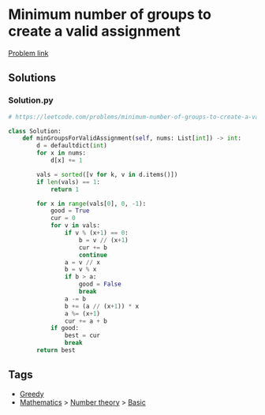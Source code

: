 # Minimum number of groups to create a valid assignment

[Problem link](https://leetcode.com/problems/minimum-number-of-groups-to-create-a-valid-assignment/)

## Solutions


### Solution.py
```py
# https://leetcode.com/problems/minimum-number-of-groups-to-create-a-valid-assignment/

class Solution:
    def minGroupsForValidAssignment(self, nums: List[int]) -> int:
        d = defaultdict(int)
        for x in nums:
            d[x] += 1

        vals = sorted([v for k, v in d.items()])
        if len(vals) == 1:
            return 1

        for x in range(vals[0], 0, -1):
            good = True
            cur = 0
            for v in vals:
                if v % (x+1) == 0:
                    b = v // (x+1)
                    cur += b
                    continue
                a = v // x
                b = v % x
                if b > a:
                    good = False
                    break
                a -= b
                b += (a // (x+1)) * x
                a %= (x+1)
                cur += a + b
            if good:
                best = cur
                break
        return best
```
## Tags

* [Greedy](/Collections/greedy.md#greedy)
* [Mathematics](/Collections/mathematics.md#mathematics) > [Number theory](/Collections/mathematics.md#number-theory) > [Basic](/Collections/mathematics.md#basic)

